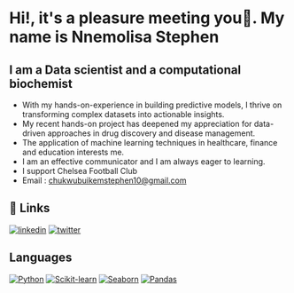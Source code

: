 
# Hi!, it's a pleasure meeting you👋. My name is Nnemolisa Stephen


## I am a Data scientist and a computational biochemist
- With my hands-on-experience in building predictive models, I thrive on transforming complex datasets into actionable insights.
- My recent hands-on project has deepened my appreciation for data-driven approaches in drug discovery and disease management.
- The application of machine learning techniques in healthcare, finance and education interests me.
- I am an effective communicator and I am always eager to learning.
- I support Chelsea Football Club
- Email : chukwubuikemstephen10@gmail.com



## 🔗 Links
[![linkedin](https://img.shields.io/badge/linkedin-0A66C2?style=for-the-badge&logo=linkedin&logoColor=white)](https://www.linkedin.com/in/nnemolisa-stephen-512314240/)
[![twitter](https://img.shields.io/badge/twitter-1DA1F2?style=for-the-badge&logo=twitter&logoColor=white)](https://x.com/StephenBuike19)


## Languages
[![Python](https://img.shields.io/badge/Python-3776AB?style=for-the-badge&logo=python&logoColor=white)](https://www.python.org/)
[![Scikit-learn](https://img.shields.io/badge/Scikit--learn-F7931E?style=for-the-badge&logo=scikit-learn&logoColor=white)](https://scikit-learn.org/stable/)
[![Seaborn](https://img.shields.io/badge/Seaborn-3793E0?style=for-the-badge&logo=seaborn&logoColor=white)](https://seaborn.pydata.org/)
[![Pandas](https://img.shields.io/badge/Pandas-150458?style=for-the-badge&logo=pandas&logoColor=white)](https://pandas.pydata.org/)
